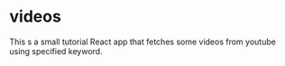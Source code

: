 # videos
This s a small tutorial React app that fetches some videos from youtube using specified keyword.

